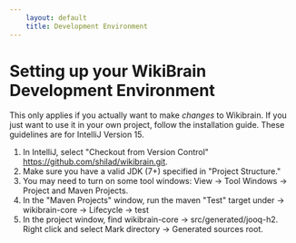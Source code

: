 ```yaml
---
    layout: default
    title: Development Environment
---
```


# Setting up your WikiBrain Development Environment

This only applies if you actually want to make *changes* to Wikibrain. 
If you just want to use it in your own project, follow the installation guide.
These guidelines are for IntelliJ Version 15.

1. In IntelliJ, select "Checkout from Version Control" https://github.com/shilad/wikibrain.git.
2. Make sure you have a valid JDK (7+) specified in "Project Structure."
3. You may need to turn on some tool windows: View -> Tool Windows -> Project and Maven Projects.
4. In the "Maven Projects" window, run the maven "Test" target under -> wikibrain-core -> Lifecycle -> test
5. In the project window, find wikibrain-core -> src/generated/jooq-h2. Right click and select Mark directory -> Generated sources root.
